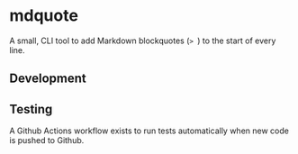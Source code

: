 # mdquote

A small, CLI tool to add Markdown blockquotes (`> `) to the start of every line.

## Development

## Testing

A Github Actions workflow exists to run tests automatically when new code is
pushed to Github.
